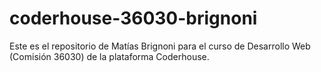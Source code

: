 # coderhouse-36030-brignoni
Este es el repositorio de Matías Brignoni para el curso de Desarrollo Web (Comisión 36030) de la plataforma Coderhouse.
